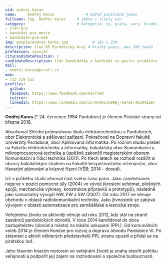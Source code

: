 ```yaml
---
uid: ondrej.karas
name:     Ondřej Karas      		# běžně používáné jméno
fullname: Ing. Ondřej Karas		# jméno s tituly etc.
category:                 		# kategorie: rp, praha, vary, hradec, jmk, senat
- clen-pce
- kandidat-pce-mesto
- kandidate-pce-mo6
img: people/ondrej-karas.jpg           # 165 x 220
description: člen KS Pardubický kraj # kratký popis, max 160 znaků
profession: vývojář
cityCandidatePosition: 1
candidateDescription: lídr kandidátky a kandidát na pozici primátora
mail:
- ondrej.karas@pirati.cz
mob:
- 733 519 515
profiles:
  github:
  facebook: https://www.facebook.com/karri84
  twitter:
  linkedin: https://www.linkedin.com/in/ond%C5%99ej-karas-46304228/
---
```

**Ondřej Karas** (* 24. července 1984 Pardubice) je členem Pirátské strany od března 2018.

Absolvoval Střední průmyslovou školu elektrotechnickou v Pardubicích, obor Elektronická a sdělovací zařízení. Pokračoval na Dopravní fakultě Univerzity Pardubice, obor Aplikovaná informatika. Po ročním studiu přešel na Fakultu elektrotechniky a informatiky, bakalářský obor Komunikační a mikroprocesorová technika a úspěšně zakončil magisterským oborem Komunikační a řídící technika (2011). Po třech letech se rozhodl rozšířit si obzory bakalářským studiem na Fakultě bezpečnostního inženýrství, obor Havarijní plánování a krizové řízení (VŠB; 2014 - dosud).

Už v průběhu studií věnoval část svého času práci. Jako zaměstnanec nejprve v pozici pomocné síly (2004) ve vývoji (kreslení schémat, plošných spojů, mechanické výkresy, konstrukce přípravků a prototypů), následně jako samostatný vývojář HW, FW a SW (2007). Od roku 2017 se věnuje obchodu v oblasti radiokomunikační techniky. Jako živnostník se zabývá vývojem v oblasti automatizace pro zemědělské a lesnické stroje.

Veřejnému životu se aktivněji věnuje od roku 2012, kdy stál na straně zastánců pardubických obvodů. V roce 2014 kandidoval do obou zastupitelstev (obvod a město) za lokální uskupení (PPL). Od komunálních voleb 2014 je členem Komise pro rozvoj a dopravu obvodu Pardubice VI. Po zklamání z aktivit některých představitelů PPL stranu opustil a přidal se na pirátskou loď.

Jeho hlavním hnacím motorem ve veřejném životě je snaha otevřít politiku veřejnosti a podpořit její zájem na rozhodování o společné budoucnosti.
